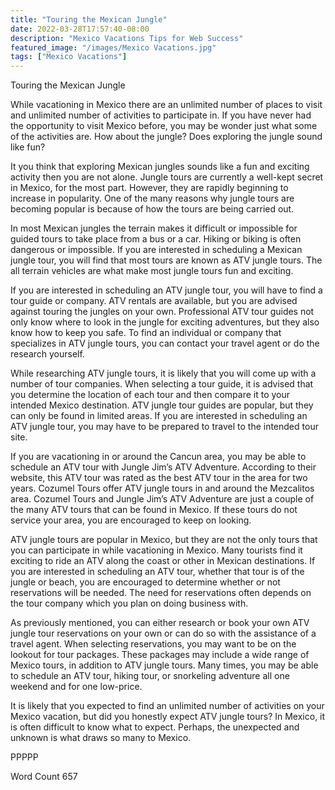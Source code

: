 ```yaml
---
title: "Touring the Mexican Jungle"
date: 2022-03-28T17:57:40-08:00
description: "Mexico Vacations Tips for Web Success"
featured_image: "/images/Mexico Vacations.jpg"
tags: ["Mexico Vacations"]
---
```


Touring the Mexican Jungle

While vacationing in Mexico there are an unlimited number of places to visit and unlimited number of activities to participate in.  If you have never had the opportunity to visit Mexico before, you may be wonder just what some of the activities are.  How about the jungle?  Does exploring the jungle sound like fun? 

It you think that exploring Mexican jungles sounds like a fun and exciting activity then you are not alone.  Jungle tours are currently a well-kept secret in Mexico, for the most part.  However, they are rapidly beginning to increase in popularity. One of the many reasons why jungle tours are becoming popular is because of how the tours are being carried out.

In most Mexican jungles the terrain makes it difficult or impossible for guided tours to take place from a bus or a car.  Hiking or biking is often dangerous or impossible.  If you are interested in scheduling a Mexican jungle tour, you will find that most tours are known as ATV jungle tours. The all terrain vehicles are what make most jungle tours fun and exciting.  

If you are interested in scheduling an ATV jungle tour, you will have to find a tour guide or company. ATV rentals are available, but you are advised against touring the jungles on your own.  Professional ATV tour guides not only know where to look in the jungle for exciting adventures, but they also know how to keep you safe. To find an individual or company that specializes in ATV jungle tours, you can contact your travel agent or do the research yourself. 

While researching ATV jungle tours, it is likely that you will come up with a number of tour companies.  When selecting a tour guide, it is advised that you determine the location of each tour and then compare it to your intended Mexico destination.  ATV jungle tour guides are popular, but they can only be found in limited areas.  If you are interested in scheduling an ATV jungle tour, you may have to be prepared to travel to the intended tour site.

If you are vacationing in or around the Cancun area, you may be able to schedule an ATV tour with Jungle Jim’s ATV Adventure.  According to their website, this ATV tour was rated as the best ATV tour in the area for two years.  Cozumel Tours offer ATV jungle tours in and around the Mezcalitos area.  Cozumel Tours and Jungle Jim’s ATV Adventure are just a couple of the many ATV tours that can be found in Mexico.  If these tours do not service your area, you are encouraged to keep on looking. 

ATV jungle tours are popular in Mexico, but they are not the only tours that you can participate in while vacationing in Mexico.  Many tourists find it exciting to ride an ATV along the coast or other in Mexican destinations.  If you are interested in scheduling an ATV tour, whether that tour is of the jungle or beach, you are encouraged to determine whether or not reservations will be needed.  The need for reservations often depends on the tour company which you plan on doing business with.  

As previously mentioned, you can either research or book your own ATV jungle tour reservations on your own or can do so with the assistance of a travel agent.  When selecting reservations, you may want to be on the lookout for tour packages. These packages may include a wide range of Mexico tours, in addition to ATV jungle tours.  Many times, you may be able to schedule an ATV tour, hiking tour, or snorkeling adventure all one weekend and for one low-price.  

It is likely that you expected to find an unlimited number of activities on your Mexico vacation, but did you honestly expect ATV jungle tours?  In Mexico, it is often difficult to know what to expect.  Perhaps, the unexpected and unknown is what draws so many to Mexico.  

PPPPP

Word Count 657

